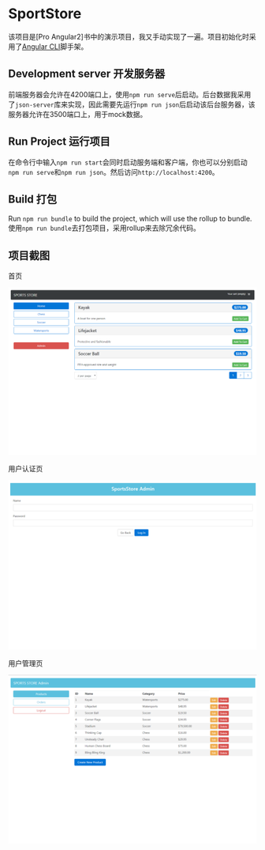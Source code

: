 
# SportStore

该项目是[Pro Angular2]书中的演示项目，我又手动实现了一遍。项目初始化时采用了[Angular CLI](https://github.com/angular/angular-cli)脚手架。


## Development server 开发服务器

前端服务器会允许在4200端口上，使用`npm run serve`后启动。后台数据我采用了`json-server`库来实现，因此需要先运行`npm run json`后启动该后台服务器，该服务器允许在3500端口上，用于mock数据。

## Run Project 运行项目

在命令行中输入`npm run start`会同时启动服务端和客户端，你也可以分别启动`npm run serve`和`npm run json`。然后访问`http://localhost:4200`。

## Build 打包

Run `npm run bundle` to build the project, which will use the rollup to bundle.
使用`npm run bundle`去打包项目，采用rollup来去除冗余代码。

## 项目截图
首页

![homepage.png](images/homepage.png)

用户认证页

![admin.png](images/admin.png)


用户管理页

![admin-manager.png](images/admin-manager.png)
